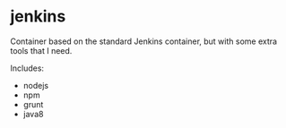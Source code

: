 # jenkins

Container based on the standard Jenkins container, but with some extra tools that I need.

Includes:

* nodejs
* npm
* grunt
* java8
